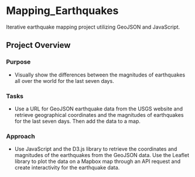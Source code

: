 # Mapping_Earthquakes
Iterative earthquake mapping project utilizing GeoJSON and JavaScript.
## Project Overview
### Purpose
- Visually show the differences between the magnitudes of earthquakes all over the world for the last seven days.
### Tasks
- Use a URL for GeoJSON earthquake data from the USGS website and retrieve geographical coordinates and the magnitudes of earthquakes for the last seven days. Then add the data to a map.
### Approach
- Use JavaScript and the D3.js library to retrieve the coordinates and magnitudes of the earthquakes from the GeoJSON data. Use the Leaflet library to plot the data on a Mapbox map through an API request and create interactivity for the earthquake data.

